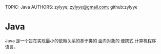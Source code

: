 TOPIC: Java
AUTHORS: zylyye; zylyye@gmail.com; github:zylyye

# Java

Java 是一个旨在实现最小的依赖关系的基于类的 面向对象的 便携式  计算机程序 语言。
